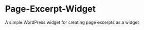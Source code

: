 Page-Excerpt-Widget
===================

A simple WordPress widget for creating page excerpts as a widget